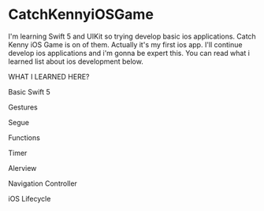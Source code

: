 # CatchKennyiOSGame


I'm learning Swift 5 and UIKit so trying develop basic ios applications. Catch Kenny iOS Game is on of them. Actually it's my first ios app. I'll continue develop ios applications and i'm gonna be expert this. You can read what i learned list about ios development below.

WHAT I LEARNED HERE?


Basic Swift 5 

Gestures

Segue

Functions

Timer

Alerview 

Navigation Controller

iOS Lifecycle
